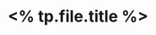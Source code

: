 ---
title: <% tp.file.title %>
tags:
 - 其它
aliases: 
date created: 2023-03-26
date modified: 2023-08-20
---